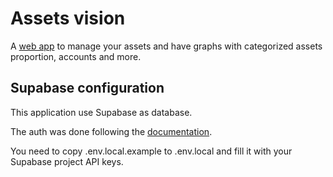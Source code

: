 # Assets vision

A [web app](https://assets-vision.vercel.app/) to manage your assets and have graphs with categorized assets proportion, accounts and more.

## Supabase configuration

This application use Supabase as database.

The auth was done following the [documentation](https://supabase.com/docs/guides/getting-started/tutorials/with-nextjs).

You need to copy .env.local.example to .env.local and fill it with your Supabase project API keys.
